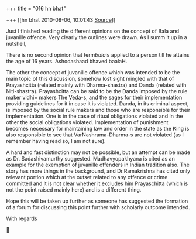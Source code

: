 +++
title = "016 hn bhat"

+++
[[hn bhat	2010-08-06, 10:01:43 [Source](https://groups.google.com/g/bvparishat/c/HrzWWGVWESk)]]



Just I finished reading the different opinions on the concept of Bala and juvanille offence. Very clearly the outlines were drawn. As I summ it up in a nutshell,

  

There is no second opinion that term*bala*is applied to a person till he attains the age of 16 years. Ashodashaad bhaved baalaH.

  

The other the concept of juvanille offence which was intended to be the main topic of this discussion, somehow lost sight mingled with that of Prayashcitta (related mainly with Dharma-shastra) and Danda (related with Niti-shastra). Prayashcitta can be said to be the Danda imposed by the rule maker vidhi= makers The Veda-s, and the sages for their implementation providing guidelines for it in case it is violated. Danda, in its criminal aspect, is imposed by the social rule makers and those who are responsible for their implementation. One is in the case of ritual obligations violated and in the other the social obligations violated. Implementation of punishment becomes necessary for maintaining law and order in the state as the King is also responsible to see that VarNashrama-Dharma-s are not violated (as I remember having read so, I am not sure).

  

A hard and fast distinction may not be possible, but an attempt can be made as Dr. Sadashivamurthy suggested. Madhavyopakhyana is cited as an example for the exemption of juvanille offenders in Indian tradition also. The story has more things in the background, and Dr.Ramakrishna has cited only relevant portion which at the outset related to any offence or crime committed and it is not clear whether it excludes him Prayaschitta (which is not the point raised mainly here) and is a different thing.

  

Hope this will be taken up further as someone has suggested the formation of a forum for discussing this point further with scholarly outcome intended.  
  
With regards



